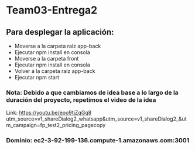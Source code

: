 # Team03-Entrega2

## Para desplegar la aplicación:
- Moverse a la carpeta raiz app-back
- Ejecutar npm install en consola
- Moverse a la carpeta front
- Ejecutar npm install en consola
- Volver a la carpeta raiz app-back
- Ejecutar npm start
    
### Nota: Debido a que cambiamos de idea base a lo largo de la duración del proyecto, repetimos el video de la idea
Link: https://youtu.be/epo9tjZqGq8
utm_source=v1_shareDialog2_whatsapp&utm_source=v1_shareDialog2_&utm_campaign=fp_test2_pricing_pagecopy

### Dominio: ec2-3-92-199-136.compute-1.amazonaws.com:3001
